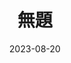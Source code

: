 ---
title: 無題
date: 2023-08-20
image: https://cdn.tohu-sand.com/illust/2023-08-20.png
mediumImage: https://cdn.tohu-sand.com/illust/2023-08-20_medium.png
thumbnail: https://cdn.tohu-sand.com/illust/2023-08-20_thumb.png
tags: ["オリジナル"]
description: カットが大変そう。
---